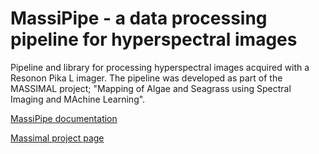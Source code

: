 # MassiPipe - a data processing pipeline for hyperspectral images
Pipeline and library for processing hyperspectral images acquired with a Resonon Pika L imager. The pipeline was developed as part of the MASSIMAL project; "Mapping of Algae and Seagrass using Spectral Imaging and MAchine Learning".

[MassiPipe documentation](https://mh-skjelvareid.github.io/massipipe/)

[Massimal project page](https://en.uit.no/project/massimal)
